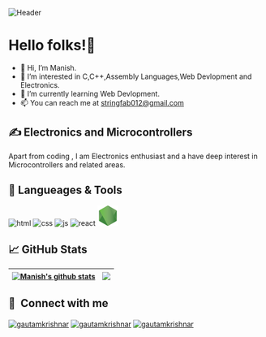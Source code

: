 <!---
stringfab012/stringfab012 is a ✨ special ✨ repository because its `README.md` (this file) appears on your GitHub profile.
You can click the Preview link to take a look at your changes.
--->




![Header](https://github.com/stringfab012/stringfab012/banner/banner.png)


# Hello folks!👋
- 👋 Hi, I’m Manish.
- 👀 I’m interested in C,C++,Assembly Languages,Web Devlopment and Electronics.
- 🌱 I’m currently learning Web Devlopment.
- 📫 You can reach me at stringfab012@gmail.com



## &#x270d; Electronics and Microcontrollers

Apart from coding , I am Electronics enthusiast and a have deep interest in Microcontrollers and related areas.

## 🔧 Langueages & Tools
<p align='left'>
  <img src="https://upload.wikimedia.org/wikipedia/commons/thumb/6/61/HTML5_logo_and_wordmark.svg/2048px-HTML5_logo_and_wordmark.svg.png" alt="html" width="40" height="40">
  <img src='https://upload.wikimedia.org/wikipedia/commons/thumb/d/d5/CSS3_logo_and_wordmark.svg/1200px-CSS3_logo_and_wordmark.svg.png' alt="css" width="40" height="40">
  <img src='https://upload.wikimedia.org/wikipedia/commons/6/6a/JavaScript-logo.png' height='30' width='auto' alt="js">
   <img src="https://upload.wikimedia.org/wikipedia/commons/thumb/a/a7/React-icon.svg/1280px-React-icon.svg.png" alt="react" width="auto" height="40"/>
   <img src="https://raw.githubusercontent.com/github/explore/80688e429a7d4ef2fca1e82350fe8e3517d3494d/topics/nodejs/nodejs.png" alt="angular" width="40" height="40"/>
</p>


## &#x1f4c8; GitHub Stats
| <a href="https://github.com/stringfab012/github-readme-stats"><img align="center" src="https://github-readme-stats.vercel.app/api?username=stringfab012&show_icons=true&include_all_commits=true&theme=buefy&hide_border=true" alt="Manish's github stats" /></a> | <a href="https://github.com/stringfab012/github-readme-stats"><img align="center" src="https://github-readme-stats.vercel.app/api/top-langs/?username=stringfab012&layout=compact&theme=buefy&hide_border=true" /></a> |
| ------------- | ------------- |


## 🔗 &nbsp;**Connect with me**
<p align="left">
<a href="https://twitter.com/ManishT07499201" target="blank"><img align="center" src="https://raw.githubusercontent.com/rahuldkjain/github-profile-readme-generator/master/src/images/icons/Social/twitter.svg" alt="gautamkrishnar" height="30" width="40" /></a>
<a href="https://www.linkedin.com/in/manish-tomar-7b3126207/" target="blank"><img align="center" src="https://raw.githubusercontent.com/rahuldkjain/github-profile-readme-generator/master/src/images/icons/Social/linked-in-alt.svg" alt="gautamkrishnar" height="30" width="40" /></a>
<a href="https://www.instagram.com/tomar_manish012/" target="blank"><img align="center" src="https://raw.githubusercontent.com/rahuldkjain/github-profile-readme-generator/master/src/images/icons/Social/instagram.svg" alt="gautamkrishnar" height="30" width="40" /></a>



[1.1]: https://i.imgur.com/Vahbdkj.png (linkedin icon)
